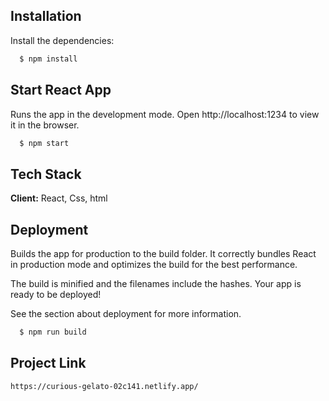 
## Installation

Install the dependencies:

```bash
  $ npm install
```
    
## Start React App
Runs the app in the development mode.
Open http://localhost:1234 to view it in the browser.
```bash
  $ npm start
```


## Tech Stack

**Client:** React, Css, html




## Deployment

Builds the app for production to the build folder. It correctly bundles React in production mode and optimizes the build for the best performance.

The build is minified and the filenames include the hashes. Your app is ready to be deployed!

See the section about deployment for more information.

```bash
  $ npm run build
```


## Project Link
```bash
https://curious-gelato-02c141.netlify.app/
```